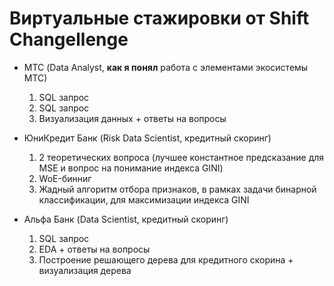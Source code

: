 # Виртуальные стажировки от Shift Changellenge

- МТС (Data Analyst, **как я понял** работа с элементами экосистемы МТС)
  1. SQL запрос
  2. SQL запрос
  3. Визуализация данных + ответы на вопросы

- ЮниКредит Банк (Risk Data Scientist, кредитный скоринг)
  1. 2 теоретических вопроса (лучшее константное предсказание для MSE и вопрос на понимание индекса GINI)
  2. WoE-бинниг
  3. Жадный алгоритм отбора признаков, в рамках задачи бинарной классификации, для максимизации индекса GINI 

- Альфа Банк (Data Scientist, кредитный скоринг)
  1. SQL запрос
  2. EDA + ответы на вопросы
  3. Построение решающего дерева для кредитного скорина + визуализация дерева
